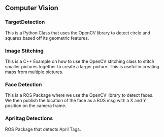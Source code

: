 ## Computer Vision

### TargetDetection

This is a Python Class that uses the OpenCV library to detect circle and squares based off its geometric features.

### Image Stitching 

This is a C++ Example on how to use the OpenCV stitching class to stitch smaller pictures together to create a larger picture. This is useful in creating maps from multiple pictures.

### Face Detection

This is a ROS Package where we use the OpenCV library to detect faces. We then publish the location of the face as a ROS msg with a X and Y position on the camera frame.

### Apriltag Detections

ROS Package that detects April Tags.